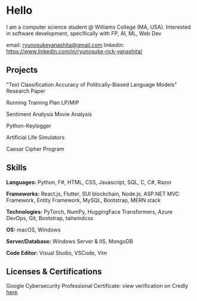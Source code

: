 # Hello
I am a computer science student @ Williams College (MA, USA). Interested in software development, specifically with FP, AI, ML, Web Dev

email: ryunosukeyanashita@gmail.com
linkedin: https://www.linkedin.com/in/ryunosuke-rick-yanashita/

## Projects

"Text Classification Accuracy of Politically-Biased Language Models" Research Paper

Running Training Plan LP/MIP

Sentiment Analysis Movie Analysis

Python-Keylogger

Artificial Life Simulators

Caesar Cipher Program

## Skills

**Languages:** Python, F#, HTML, CSS, Javascript, SQL, C, C#, Razor

**Frameworks:** React.js, Flutter, SUI blockchain, Node.js, ASP.NET MVC Framework, Entity Framework, MySQL, Bootstrap, MERN stack

**Technologies:** PyTorch, NumPy, HuggingFace Transformers, Azure DevOps, Git, Bootstrap, tailwindcss

**OS:** macOS, Windows

**Server/Database:** Windows Server & IIS, MongoDB

**Code Editor:** Visual Studio, VSCode, Vim

## Licenses & Certifications
Google Cybersecurity Professional Certificate: view verification on Credly [here](https://www.credly.com/badges/931329fe-14a8-4bff-9282-b9dfacfe50e3/linked_in_profile).
